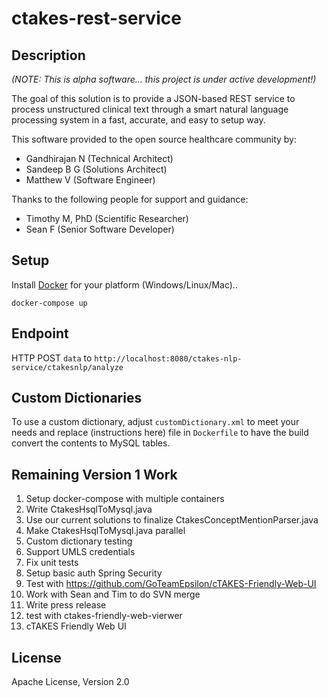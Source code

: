 # ctakes-rest-service

## Description

_(NOTE: This is alpha software... this project is under active development!)_

The goal of this solution is to provide a JSON-based REST service to process unstructured clinical text through a smart natural language processing system in a fast, accurate, and easy to setup way.

This software provided to the open source healthcare community by:

- Gandhirajan N (Technical Architect)
- Sandeep B G (Solutions Architect)
- Matthew V (Software Engineer)

Thanks to the following people for support and guidance:

- Timothy M, PhD (Scientific Researcher)
- Sean F (Senior Software Developer)

## Setup

Install [Docker](https://www.docker.com/) for your platform (Windows/Linux/Mac)..

```
docker-compose up
```

## Endpoint

HTTP POST `data` to `http://localhost:8080/ctakes-nlp-service/ctakesnlp/analyze`

## Custom Dictionaries

To use a custom dictionary, adjust `customDictionary.xml` to meet your needs and replace (instructions here) file in `Dockerfile` to have the build convert the contents to MySQL tables.

## Remaining Version 1 Work

1. Setup docker-compose with multiple containers
2. Write CtakesHsqlToMysql.java
3. Use our current solutions to finalize CtakesConceptMentionParser.java
4. Make CtakesHsqlToMysql.java parallel
5. Custom dictionary testing
6. Support UMLS credentials
7. Fix unit tests
8. Setup basic auth Spring Security
9. Test with https://github.com/GoTeamEpsilon/cTAKES-Friendly-Web-UI
10. Work with Sean and Tim to do SVN merge
11. Write press release
12. test with ctakes-friendly-web-vierwer
13. cTAKES Friendly Web UI

## License

Apache License, Version 2.0



